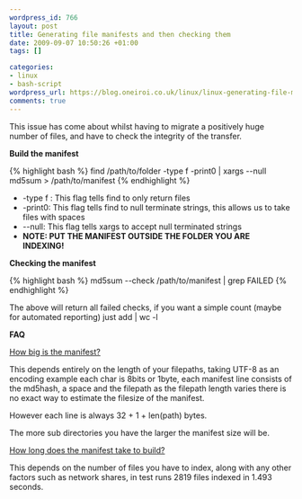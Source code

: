 ```yaml
--- 
wordpress_id: 766
layout: post
title: Generating file manifests and then checking them
date: 2009-09-07 10:50:26 +01:00
tags: []

categories: 
- linux
- bash-script
wordpress_url: https://blog.oneiroi.co.uk/linux/linux-generating-file-manifests-and-then-checking-them
comments: true
---
```

This issue has come about whilst having to migrate a positively huge number of files, and have to check the integrity of the transfer.

<strong>Build the manifest</strong>

{% highlight bash %}
find /path/to/folder -type f -print0 | xargs --null md5sum > /path/to/manifest
{% endhighlight %}
<ul>
	<li>-type f : This flag tells find to only return files</li>
	<li>-print0: This flag tells find to null terminate strings, this allows us to take files with spaces</li>
	<li>--null: This flag tells xargs to accept null terminated strings</li>
	<li><strong>NOTE: PUT THE MANIFEST OUTSIDE THE FOLDER YOU ARE INDEXING!</strong></li>
</ul>
<strong>Checking the manifest</strong>

{% highlight bash %}
md5sum --check /path/to/manifest | grep FAILED
{% endhighlight %}

The above will return all failed checks, if you want a simple count (maybe for automated reporting) just add  | wc -l

<strong>FAQ</strong>

<span style="text-decoration: underline;">How big is the manifest?</span>

This depends entirely on the length of your filepaths, taking UTF-8 as an encoding example each char is 8bits or 1byte, each manifest line consists of the md5hash, a space and the filepath as the filepath length varies there is no exact way to estimate the filesize of the manifest.

However each line is always 32 + 1 + len(path) bytes.

The more sub directories you have the larger the manifest size will be.

<span style="text-decoration: underline;">How long does the manifest take to build?</span>

This depends on the number of files you have to index, along with any other factors such as network shares, in test runs 2819 files indexed in 1.493 seconds.
